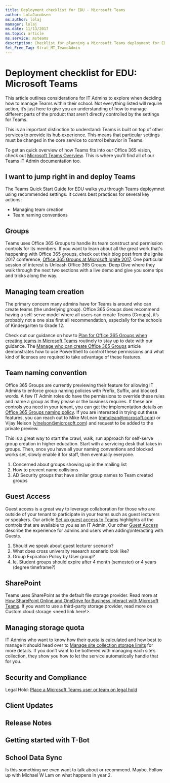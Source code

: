 ```yaml
---
title: Deployment checklist for EDU - Microsoft Teams
author: LolaJacobsen
ms.author: lolaj
manager: lolaj
ms.date: 11/13/2017
ms.topic: article
ms.service: msteams
description: Checklist for planning a Microsoft Teams deployment for EDU.
Set_Free_Tag: Strat_MT_TeamsAdmin
---
```


Deployment checklist for EDU: Microsoft Teams
=============================================

This article outlines considerations for IT Admins to explore when deciding how to manage Teams within their school. Not everything listed will require action, it’s just here to give you an understanding of how to manage different parts of the product that aren’t directly controlled by the settings for Teams. 

This is an important distinction to understand: Teams is built on top of other services to provide its hub experience. This means that particular settings must be changed in the core service to control behavior in Teams. 

To get an quick overview of how Teams fits into our Office 365 vision, check out [Microsoft Teams Overview](Teams-overview.md). This is where you'll find all of our Teams IT Admin documentation too.
 
## I want to jump right in and deploy Teams
The Teams Quick Start Guide for EDU walks you through Teams deploymnet using recommended settings. It covers best practices for several key actions:

 - Managing team creation 
 - Team naming conventions


## Groups
Teams uses Office 365 Groups to handle its team construct and permission controls for its members. If you want to learn about all the great work that's happening with Office 365 groups, check out their blog post from the Ignite 2017 conference, [Office 365 Groups at Microsoft Ignite 2017](https://techcommunity.microsoft.com/t5/Office-365-Blog/Office-365-Groups-at-Microsoft-Ignite-2017/ba-p/114795). One particular session of interest is Unleash Office 365 Groups: Deep Dive where they walk through the next two sections with a live demo and give you some tips and tricks along the way.

## Managing team creation
The primary concern many admins have for Teams is around who can create teams (the underlying group). Office 365 Groups does recommend having a self-serve model where all users can create Teams (Groups), it’s probably not a one size first all recommendation, especially for the schools of Kindergarten to Grade 12. 

Check out our guidance on how to [Plan for Office 365 Groups when creating teams in Microsoft Teams](plan-Office-365-groups.md) routinely to stay up to date with our guidance. The [Manage who can create Office 365 Groups](https://support.office.com/en-us/article/Manage-who-can-create-Office-365-Groups-4c46c8cb-17d0-44b5-9776-005fced8e618) article demonstrates how to use PowerShell to control these permissions and what kind of licenses are required to take advantage of these features. 

## Team naming convention 
Office 365 Groups are currently previewing their feature for allowing IT Admins to enforce group naming policies with Prefix, Suffix, and blocked words. A few IT Admin roles do have the permissions to override these rules and name a group as they please or the business requires.   If these are controls you need in your tenant, you can get the implementation details on [Office 365 Groups naming policy](https://support.office.com/en-us/article/Office-365-Groups-Naming-Policy-6ceca4d3-cad1-4532-9f0f-d469dfbbb552). If you are interested in trying out these features, you can reach out to Mike McLean (mmclean@microsoft.com) or Vijay Nelson (vlnelson@microsoft.com) and request to be added to the private preview. 

This is a great way to start the crawl, walk, run approach for self-serve group creation in higher education. Start with a servicing desk that takes in groups. Then, once you have all your naming conventions and blocked works set, slowly enable it for staff, then eventually everyone. 

1. Concerned about groups showing up in the mailing list
1. How to prevent name collisions 
2. AD Security groups that have similar group names to Team created groups


## Guest Access

Guest access is a great way to leverage collaboration for those who are outside of your tenant to participate in your teams such as guest lecturers or speakers. Our article [Set up guest access to Teams](set-up-guests.md) highlights all the controls that are available to you as an IT Admin. Our other [Guest Access](guest-access.md) describe the experience for admins and users when adding\interacting with Guests. 

1. Should we speak about guest lecturer scenario?
2. What does cross university research scenario look like?
3. Group Expiration Policy by User group?
4. Ie. Student groups should expire after 4 month (semester) or 4 years (degree timeframe?)

## SharePoint

Teams uses SharePoint as the default file storage provider. Read more at [How SharePoint Online and OneDrive for Business interact with Microsoft Teams](SharePoint-OneDrive-interact.md). If you want to use a third-party storage provider, read more on Custom cloud storage <need link here!>. 

## Managing storage quota

IT Admins who want to know how their quota is calculated and how best to manage it should head over to [Manage site collection storage limits](https://support.office.com/en-us/article/Manage-site-collection-storage-limits-77389C2C-8E7E-4B16-AB97-1C7103784B08) for more details. If you don’t want to be bothered with managing each site’s collection, they show you how to let the service automatically handle that for you. 

## Security and Compliance

Legal Hold: [Place a Microsoft Teams user or team on legal hold](legal-hold.md)

## Client Updates

## Release Notes

## Getting started with T-Bot

## School Data Sync

Is this something we even want to talk about or recommend. Maybe. Follow up with Michael W Lam on what happens in year 2. 


